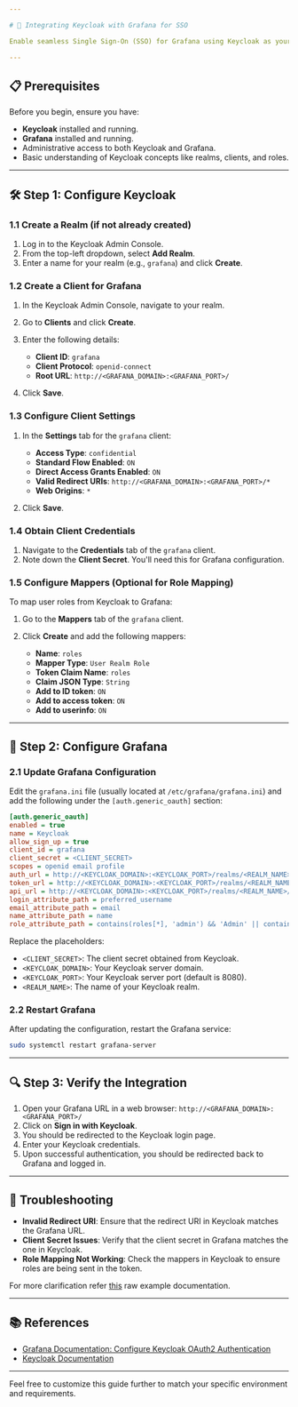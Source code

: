 ```yaml
---

# 🔐 Integrating Keycloak with Grafana for SSO

Enable seamless Single Sign-On (SSO) for Grafana using Keycloak as your Identity Provider (IdP). This guide walks you through configuring Keycloak and Grafana to work together using OAuth2.

---
```


## 📋 Prerequisites

Before you begin, ensure you have:

* **Keycloak** installed and running.
* **Grafana** installed and running.
* Administrative access to both Keycloak and Grafana.
* Basic understanding of Keycloak concepts like realms, clients, and roles.

---

## 🛠️ Step 1: Configure Keycloak

### 1.1 Create a Realm (if not already created)

1. Log in to the Keycloak Admin Console.
2. From the top-left dropdown, select **Add Realm**.
3. Enter a name for your realm (e.g., `grafana`) and click **Create**.

### 1.2 Create a Client for Grafana

1. In the Keycloak Admin Console, navigate to your realm.
2. Go to **Clients** and click **Create**.
3. Enter the following details:

   * **Client ID**: `grafana`
   * **Client Protocol**: `openid-connect`
   * **Root URL**: `http://<GRAFANA_DOMAIN>:<GRAFANA_PORT>/`
4. Click **Save**.

### 1.3 Configure Client Settings

1. In the **Settings** tab for the `grafana` client:

   * **Access Type**: `confidential`
   * **Standard Flow Enabled**: `ON`
   * **Direct Access Grants Enabled**: `ON`
   * **Valid Redirect URIs**: `http://<GRAFANA_DOMAIN>:<GRAFANA_PORT>/*`
   * **Web Origins**: `*`
2. Click **Save**.

### 1.4 Obtain Client Credentials

1. Navigate to the **Credentials** tab of the `grafana` client.
2. Note down the **Client Secret**. You'll need this for Grafana configuration.

### 1.5 Configure Mappers (Optional for Role Mapping)

To map user roles from Keycloak to Grafana:

1. Go to the **Mappers** tab of the `grafana` client.
2. Click **Create** and add the following mappers:

   * **Name**: `roles`
   * **Mapper Type**: `User Realm Role`
   * **Token Claim Name**: `roles`
   * **Claim JSON Type**: `String`
   * **Add to ID token**: `ON`
   * **Add to access token**: `ON`
   * **Add to userinfo**: `ON`

---

## 📄 Step 2: Configure Grafana

### 2.1 Update Grafana Configuration

Edit the `grafana.ini` file (usually located at `/etc/grafana/grafana.ini`) and add the following under the `[auth.generic_oauth]` section:

```ini
[auth.generic_oauth]
enabled = true
name = Keycloak
allow_sign_up = true
client_id = grafana
client_secret = <CLIENT_SECRET>
scopes = openid email profile
auth_url = http://<KEYCLOAK_DOMAIN>:<KEYCLOAK_PORT>/realms/<REALM_NAME>/protocol/openid-connect/auth
token_url = http://<KEYCLOAK_DOMAIN>:<KEYCLOAK_PORT>/realms/<REALM_NAME>/protocol/openid-connect/token
api_url = http://<KEYCLOAK_DOMAIN>:<KEYCLOAK_PORT>/realms/<REALM_NAME>/protocol/openid-connect/userinfo
login_attribute_path = preferred_username
email_attribute_path = email
name_attribute_path = name
role_attribute_path = contains(roles[*], 'admin') && 'Admin' || contains(roles[*], 'editor') && 'Editor' || 'Viewer'
```

Replace the placeholders:

* `<CLIENT_SECRET>`: The client secret obtained from Keycloak.
* `<KEYCLOAK_DOMAIN>`: Your Keycloak server domain.
* `<KEYCLOAK_PORT>`: Your Keycloak server port (default is 8080).
* `<REALM_NAME>`: The name of your Keycloak realm.

### 2.2 Restart Grafana

After updating the configuration, restart the Grafana service:

```bash
sudo systemctl restart grafana-server
```

---

## 🔍 Step 3: Verify the Integration

1. Open your Grafana URL in a web browser: `http://<GRAFANA_DOMAIN>:<GRAFANA_PORT>/`
2. Click on **Sign in with Keycloak**.
3. You should be redirected to the Keycloak login page.
4. Enter your Keycloak credentials.
5. Upon successful authentication, you should be redirected back to Grafana and logged in.

---

## 🧪 Troubleshooting

* **Invalid Redirect URI**: Ensure that the redirect URI in Keycloak matches the Grafana URL.
* **Client Secret Issues**: Verify that the client secret in Grafana matches the one in Keycloak.
* **Role Mapping Not Working**: Check the mappers in Keycloak to ensure roles are being sent in the token.

For more clarification refer [this](https://github.com/remiges-aniket/serversage/blob/main/Documentation/other-supporting-docs/Integrating%20Keycloak%20with%20Grafana%20Example.md) raw example documentation.

---

## 📚 References

* [Grafana Documentation: Configure Keycloak OAuth2 Authentication](https://grafana.com/docs/grafana/latest/setup-grafana/configure-security/configure-authentication/keycloak/)
* [Keycloak Documentation](https://www.keycloak.org/documentation)

---

Feel free to customize this guide further to match your specific environment and requirements.

